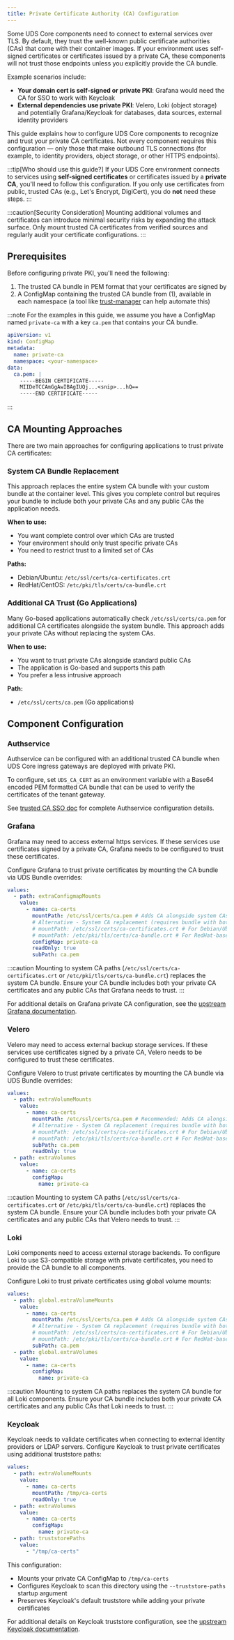 ```yaml
---
title: Private Certificate Authority (CA) Configuration
---
```


Some UDS Core components need to connect to external services over TLS. By default, they trust the well-known public certificate authorities (CAs) that come with their container images. If your environment uses self-signed certificates or certificates issued by a private CA, these components will not trust those endpoints unless you explicitly provide the CA bundle.

Example scenarios include:
- **Your domain cert is self-signed or private PKI**: Grafana would need the CA for SSO to work with Keycloak
- **External dependencies use private PKI**: Velero, Loki (object storage) and potentially Grafana/Keycloak for databases, data sources, external identity providers

This guide explains how to configure UDS Core components to recognize and trust your private CA certificates. Not every component requires this configuration — only those that make outbound TLS connections (for example, to identity providers, object storage, or other HTTPS endpoints).

:::tip[Who should use this guide?]
If your UDS Core environment connects to services using **self-signed certificates** or certificates issued by a **private CA**, you'll need to follow this configuration.
If you only use certificates from public, trusted CAs (e.g., Let's Encrypt, DigiCert), you do **not** need these steps.
:::

:::caution[Security Consideration]
Mounting additional volumes and certificates can introduce minimal security risks by expanding the attack surface. Only mount trusted CA certificates from verified sources and regularly audit your certificate configurations.
:::

## Prerequisites

Before configuring private PKI, you'll need the following:

1. The trusted CA bundle in PEM format that your certificates are signed by
2. A ConfigMap containing the trusted CA bundle from (1), available in each namespace (a tool like [trust-manager](https://cert-manager.io/docs/trust/trust-manager/) can help automate this)

:::note
For the examples in this guide, we assume you have a ConfigMap named `private-ca` with a key `ca.pem` that contains your CA bundle.

```yaml
apiVersion: v1
kind: ConfigMap
metadata:
  name: private-ca
  namespace: <your-namespace>
data:
  ca.pem: |
    -----BEGIN CERTIFICATE-----
    MIIDeTCCAmGgAwIBAgIUQj...<snip>...hQ==
    -----END CERTIFICATE-----
```
:::

## CA Mounting Approaches

There are two main approaches for configuring applications to trust private CA certificates:

### System CA Bundle Replacement
This approach replaces the entire system CA bundle with your custom bundle at the container level. This gives you complete control but requires your bundle to include both your private CAs and any public CAs the application needs.

**When to use:**
- You want complete control over which CAs are trusted
- Your environment should only trust specific private CAs
- You need to restrict trust to a limited set of CAs

**Paths:**
- Debian/Ubuntu: `/etc/ssl/certs/ca-certificates.crt`
- RedHat/CentOS: `/etc/pki/tls/certs/ca-bundle.crt`

### Additional CA Trust (Go Applications)
Many Go-based applications automatically check `/etc/ssl/certs/ca.pem` for additional CA certificates alongside the system bundle. This approach adds your private CAs without replacing the system CAs.

**When to use:**
- You want to trust private CAs alongside standard public CAs
- The application is Go-based and supports this path
- You prefer a less intrusive approach

**Path:**
- `/etc/ssl/certs/ca.pem` (Go applications)

## Component Configuration

### Authservice

Authservice can be configured with an additional trusted CA bundle when UDS Core ingress gateways are deployed with private PKI.

To configure, set `UDS_CA_CERT` as an environment variable with a Base64 encoded PEM formatted CA bundle that can be used to verify the certificates of the tenant gateway.

See [trusted CA SSO doc](/reference/configuration/single-sign-on/trusted-ca) for complete Authservice configuration details.

### Grafana

Grafana may need to access external https services.  If these services use certificates signed by a private CA, Grafana needs to be configured to trust these certificates.

Configure Grafana to trust private certificates by mounting the CA bundle via UDS Bundle overrides:

```yaml
values:
  - path: extraConfigmapMounts
    value:
      - name: ca-certs
        mountPath: /etc/ssl/certs/ca.pem # Adds CA alongside system CAs (Go applications)
        # Alternative - System CA replacement (requires bundle with both private and public CAs):
        # mountPath: /etc/ssl/certs/ca-certificates.crt # For Debian/Ubuntu images (upstream, unicorn flavors)
        # mountPath: /etc/pki/tls/certs/ca-bundle.crt # For RedHat-based images (registry1 flavor)
        configMap: private-ca
        readOnly: true
        subPath: ca.pem
```

:::caution
Mounting to system CA paths (`/etc/ssl/certs/ca-certificates.crt` or `/etc/pki/tls/certs/ca-bundle.crt`) replaces the system CA bundle. Ensure your CA bundle includes both your private CA certificates and any public CAs that Grafana needs to trust.
:::

For additional details on Grafana private CA configuration, see the [upstream Grafana documentation](https://grafana.com/docs/grafana/latest/setup-grafana/installation/helm/#configure-a-private-ca-certificate-authority).

### Velero

Velero may need to access external backup storage services. If these services use certificates signed by a private CA, Velero needs to be configured to trust these certificates.

Configure Velero to trust private certificates by mounting the CA bundle via UDS Bundle overrides:

```yaml
values:
  - path: extraVolumeMounts
    value:
      - name: ca-certs
        mountPath: /etc/ssl/certs/ca.pem # Recommended: Adds CA alongside system CAs (Go applications)
        # Alternative - System CA replacement (requires bundle with both private and public CAs):
        # mountPath: /etc/ssl/certs/ca-certificates.crt # For Debian/Ubuntu images (upstream, unicorn flavors)
        # mountPath: /etc/pki/tls/certs/ca-bundle.crt # For RedHat-based images (registry1 flavor)
        subPath: ca.pem
        readOnly: true
  - path: extraVolumes
    value:
      - name: ca-certs
        configMap:
          name: private-ca
```

:::caution
Mounting to system CA paths (`/etc/ssl/certs/ca-certificates.crt` or `/etc/pki/tls/certs/ca-bundle.crt`) replaces the system CA bundle. Ensure your CA bundle includes both your private CA certificates and any public CAs that Velero needs to trust.
:::

### Loki

Loki components need to access external storage backends. To configure Loki to use S3-compatible storage with private certificates, you need to provide the CA bundle to all components.

Configure Loki to trust private certificates using global volume mounts:

```yaml
values:
  - path: global.extraVolumeMounts
    value:
      - name: ca-certs
        mountPath: /etc/ssl/certs/ca.pem # Adds CA alongside system CAs (Go applications)
        # Alternative - System CA replacement (requires bundle with both private and public CAs):
        # mountPath: /etc/ssl/certs/ca-certificates.crt # For Debian/Ubuntu images (upstream, unicorn flavors)
        # mountPath: /etc/pki/tls/certs/ca-bundle.crt # For RedHat-based images (registry1 flavor)
        subPath: ca.pem
  - path: global.extraVolumes
    value:
      - name: ca-certs
        configMap:
          name: private-ca
```

:::caution
Mounting to system CA paths replaces the system CA bundle for all Loki components. Ensure your CA bundle includes both your private CA certificates and any public CAs that Loki needs to trust.
:::

### Keycloak

Keycloak needs to validate certificates when connecting to external identity providers or LDAP servers. Configure Keycloak to trust private certificates using additional truststore paths:

```yaml
values:
  - path: extraVolumeMounts
    value:
      - name: ca-certs
        mountPath: /tmp/ca-certs
        readOnly: true
  - path: extraVolumes
    value:
      - name: ca-certs
        configMap:
          name: private-ca
  - path: truststorePaths
    value:
      - "/tmp/ca-certs"
```

This configuration:
- Mounts your private CA ConfigMap to `/tmp/ca-certs`
- Configures Keycloak to scan this directory using the `--truststore-paths` startup argument
- Preserves Keycloak's default truststore while adding your private certificates

For additional details on Keycloak truststore configuration, see the [upstream Keycloak documentation](https://www.keycloak.org/server/keycloak-truststore#_configuring_the_system_truststore).
